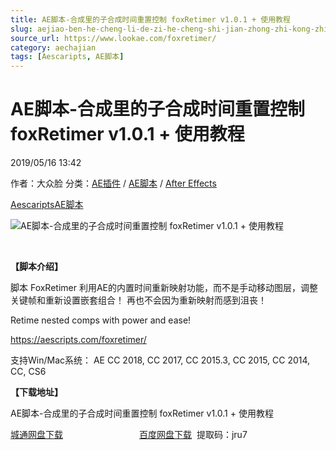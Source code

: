 ```yaml
---
title: AE脚本-合成里的子合成时间重置控制 foxRetimer v1.0.1 + 使用教程
slug: aejiao-ben-he-cheng-li-de-zi-he-cheng-shi-jian-zhong-zhi-kong-zhi-foxretimer-v1-0-1-shi-yong-jiao-cheng
source_url: https://www.lookae.com/foxretimer/
category: aechajian
tags: [Aescaripts, AE脚本]
---
```

# AE脚本-合成里的子合成时间重置控制 foxRetimer v1.0.1 + 使用教程

2019/05/16 13:42

作者：大众脸
分类：[AE插件](https://www.lookae.com/after-effects/aechajian/) / [AE脚本](https://www.lookae.com/after-effects/aescripts/) / [After Effects](https://www.lookae.com/after-effects/)

[Aescaripts](https://www.lookae.com/tag/aescaripts/)[AE脚本](https://www.lookae.com/tag/ae%e8%84%9a%e6%9c%ac/)

![AE脚本-合成里的子合成时间重置控制 foxRetimer v1.0.1 + 使用教程](https://www.lookae.com/wp-content/uploads/2019/05/foxRetimer.jpg "AE脚本-合成里的子合成时间重置控制 foxRetimer v1.0.1 + 使用教程-LookAE.com")

﻿

**【脚本介绍】**

脚本 FoxRetimer 利用AE的内置时间重新映射功能，而不是手动移动图层，调整关键帧和重新设置嵌套组合！ 再也不会因为重新映射而感到沮丧！

Retime nested comps with power and ease!

https://aescripts.com/foxretimer/

支持Win/Mac系统： AE CC 2018, CC 2017, CC 2015.3, CC 2015, CC 2014, CC, CS6

**【下载地址】**

AE脚本-合成里的子合成时间重置控制 foxRetimer v1.0.1 + 使用教程

[城通网盘下载](https://lookae.ctfile.com/fs/680462-374765197)                               [百度网盘下载](https://pan.baidu.com/s/1CU51TDgu9sxIv-Xxg2gioQ)  提取码：jru7
